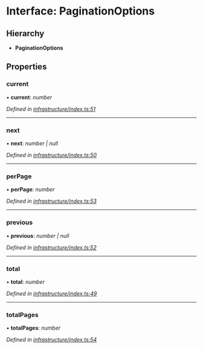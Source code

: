 # Interface: PaginationOptions

## Hierarchy

* **PaginationOptions**

## Properties

###  current

• **current**: *number*

*Defined in [infrastructure/index.ts:51](https://github.com/arsdehnel/node-gitlab/blob/c2ee9bb/src/infrastructure/index.ts#L51)*

___

###  next

• **next**: *number | null*

*Defined in [infrastructure/index.ts:50](https://github.com/arsdehnel/node-gitlab/blob/c2ee9bb/src/infrastructure/index.ts#L50)*

___

###  perPage

• **perPage**: *number*

*Defined in [infrastructure/index.ts:53](https://github.com/arsdehnel/node-gitlab/blob/c2ee9bb/src/infrastructure/index.ts#L53)*

___

###  previous

• **previous**: *number | null*

*Defined in [infrastructure/index.ts:52](https://github.com/arsdehnel/node-gitlab/blob/c2ee9bb/src/infrastructure/index.ts#L52)*

___

###  total

• **total**: *number*

*Defined in [infrastructure/index.ts:49](https://github.com/arsdehnel/node-gitlab/blob/c2ee9bb/src/infrastructure/index.ts#L49)*

___

###  totalPages

• **totalPages**: *number*

*Defined in [infrastructure/index.ts:54](https://github.com/arsdehnel/node-gitlab/blob/c2ee9bb/src/infrastructure/index.ts#L54)*
